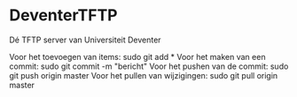 # DeventerTFTP
Dé TFTP server van Universiteit Deventer

Voor het toevoegen van items: sudo git add *
Voor het maken van een commit: sudo git commit -m "bericht"
Voor het pushen van de commit: sudo git push origin master
Voor het pullen van wijzigingen: sudo git pull origin master
